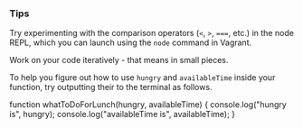 ### Tips

Try experimenting with the comparison operators (`<`, `>`, `===`, etc.) in the node REPL, which you can launch using the `node` command in Vagrant.

Work on your code iteratively - that means in small pieces.

To help you figure out how to use `hungry` and `availableTime` inside your function, try outputting their to the terminal as follows.

function whatToDoForLunch(hungry, availableTime) {
  console.log("hungry is", hungry);
  console.log("availableTime is", availableTime);
}
